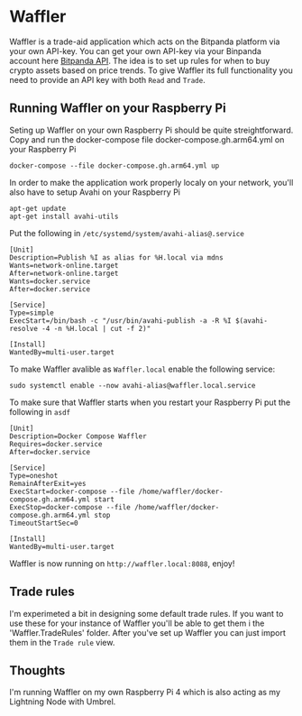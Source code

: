 # Waffler
Waffler is a trade-aid application which acts on the Bitpanda platform via your own API-key. You can get your own API-key via your Binpanda account here [Bitpanda API](https://exchange.bitpanda.com/account/keys). The idea is to set up rules for when to buy crypto assets based on price trends. To give Waffler its full functionality you need to provide an API key with both `Read` and `Trade`.

## Running Waffler on your Raspberry Pi
Seting up Waffler on your own Raspberry Pi should be quite streightforward. Copy and run the docker-compose file docker-compose.gh.arm64.yml on your Raspberry Pi
```
docker-compose --file docker-compose.gh.arm64.yml up
```
In order to make the application work properly localy on your network, you'll also have to setup Avahi on your Raspberry Pi
```
apt-get update
apt-get install avahi-utils
```
Put the following in `/etc/systemd/system/avahi-alias@.service`
```
[Unit]
Description=Publish %I as alias for %H.local via mdns
Wants=network-online.target
After=network-online.target
Wants=docker.service
After=docker.service

[Service]
Type=simple
ExecStart=/bin/bash -c "/usr/bin/avahi-publish -a -R %I $(avahi-resolve -4 -n %H.local | cut -f 2)"

[Install]
WantedBy=multi-user.target
```
To make Waffler avalible as `Waffler.local` enable the following service:
```
sudo systemctl enable --now avahi-alias@waffler.local.service
```
To make sure that Waffler starts when you restart your Raspberry Pi put the following in `asdf`
```
[Unit]
Description=Docker Compose Waffler
Requires=docker.service
After=docker.service

[Service]
Type=oneshot
RemainAfterExit=yes
ExecStart=docker-compose --file /home/waffler/docker-compose.gh.arm64.yml start
ExecStop=docker-compose --file /home/waffler/docker-compose.gh.arm64.yml stop
TimeoutStartSec=0

[Install]
WantedBy=multi-user.target
```
Waffler is now running on `http://waffler.local:8088`, enjoy!


## Trade rules
I'm experimeted a bit in designing some default trade rules. If you want to use these for your instance of Waffler you'll be able to get them i the 'Waffler.TradeRules' folder. After you've set up Waffler you can just import them in the `Trade rule` view.

## Thoughts
I'm running Waffler on my own Raspberry Pi 4 which is also acting as my Lightning Node with Umbrel.
